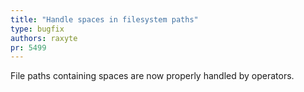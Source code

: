 ```yaml
---
title: "Handle spaces in filesystem paths"
type: bugfix
authors: raxyte
pr: 5499
---
```


File paths containing spaces are now properly handled by operators.
